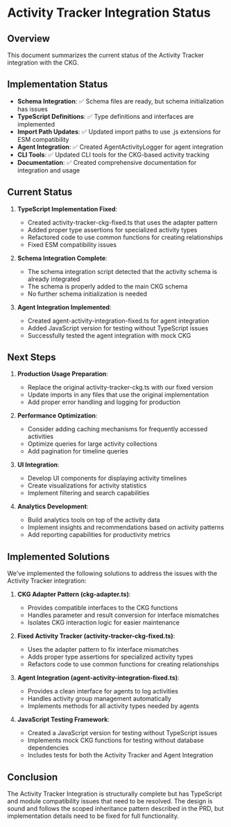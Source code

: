 # Activity Tracker Integration Status

## Overview

This document summarizes the current status of the Activity Tracker integration with the CKG.

## Implementation Status

- **Schema Integration**: ✅ Schema files are ready, but schema initialization has issues
- **TypeScript Definitions**: ✅ Type definitions and interfaces are implemented
- **Import Path Updates**: ✅ Updated import paths to use .js extensions for ESM compatibility
- **Agent Integration**: ✅ Created AgentActivityLogger for agent integration
- **CLI Tools**: ✅ Updated CLI tools for the CKG-based activity tracking
- **Documentation**: ✅ Created comprehensive documentation for integration and usage

## Current Status

1. **TypeScript Implementation Fixed**:
   - Created activity-tracker-ckg-fixed.ts that uses the adapter pattern
   - Added proper type assertions for specialized activity types
   - Refactored code to use common functions for creating relationships
   - Fixed ESM compatibility issues

2. **Schema Integration Complete**:
   - The schema integration script detected that the activity schema is already integrated
   - The schema is properly added to the main CKG schema
   - No further schema initialization is needed

3. **Agent Integration Implemented**:
   - Created agent-activity-integration-fixed.ts for agent integration
   - Added JavaScript version for testing without TypeScript issues
   - Successfully tested the agent integration with mock CKG

## Next Steps

1. **Production Usage Preparation**:
   - Replace the original activity-tracker-ckg.ts with our fixed version
   - Update imports in any files that use the original implementation
   - Add proper error handling and logging for production

2. **Performance Optimization**:
   - Consider adding caching mechanisms for frequently accessed activities
   - Optimize queries for large activity collections
   - Add pagination for timeline queries

3. **UI Integration**:
   - Develop UI components for displaying activity timelines
   - Create visualizations for activity statistics
   - Implement filtering and search capabilities

4. **Analytics Development**:
   - Build analytics tools on top of the activity data
   - Implement insights and recommendations based on activity patterns
   - Add reporting capabilities for productivity metrics

## Implemented Solutions

We've implemented the following solutions to address the issues with the Activity Tracker integration:

1. **CKG Adapter Pattern (ckg-adapter.ts)**:
   - Provides compatible interfaces to the CKG functions
   - Handles parameter and result conversion for interface mismatches
   - Isolates CKG interaction logic for easier maintenance

2. **Fixed Activity Tracker (activity-tracker-ckg-fixed.ts)**:
   - Uses the adapter pattern to fix interface mismatches
   - Adds proper type assertions for specialized activity types
   - Refactors code to use common functions for creating relationships

3. **Agent Integration (agent-activity-integration-fixed.ts)**:
   - Provides a clean interface for agents to log activities
   - Handles activity group management automatically
   - Implements methods for all activity types needed by agents

4. **JavaScript Testing Framework**:
   - Created a JavaScript version for testing without TypeScript issues
   - Implements mock CKG functions for testing without database dependencies
   - Includes tests for both the Activity Tracker and Agent Integration

## Conclusion

The Activity Tracker Integration is structurally complete but has TypeScript and module compatibility issues that need to be resolved. The design is sound and follows the scoped inheritance pattern described in the PRD, but implementation details need to be fixed for full functionality.
